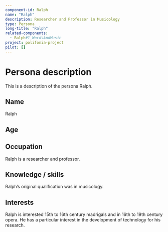 ```yaml
---
component-id: Ralph
name: "Ralph"
description: Researcher and Professor in Musicology
type: Persona
long-title: "Ralph"
related-components:
  - Ralph#1_WordsAndMusic
project: polifonia-project
pilot: []
---
```


# Persona description

This is a description of the persona Ralph.

## Name

Ralph

## Age

## Occupation

Ralph is a researcher and professor.

## Knowledge / skills

Ralph’s original qualification was in musicology.

## Interests

Ralph is interested 15th to 16th century madrigals and in 16th to 19th century opera.  He has a particular interest in the development of technology for his research.
